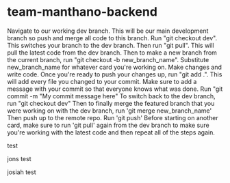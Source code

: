 # team-manthano-backend

Navigate to our working dev branch. This will be our main development branch so push and merge all code to this branch. Run "git checkout dev". This switches your branch to the dev branch. Then run "git pull". This will pull the latest code from the dev branch.
Then to make a new branch from the current branch, run "git checkout -b new_branch_name". Substitute new_branch_name for whatever card you're working on.
Make changes and write code.
Once you're ready to push your changes up, run "git add .". This will add every file you changed to your commit.
Make sure to add a message with your commit so that everyone knows what was done. Run "git commit -m "My commit message here"
To switch back to the dev branch, run "git checkout dev"
Then to finally merge the featured branch that you were working on with the dev branch, run 'git merge new_branch_name'
Then push up to the remote repo. Run 'git push'
Before starting on another card, make sure to run 'git pull' again from the dev branch to make sure you're working with the latest code and then repeat all of the steps again.

test 

jons test

josiah test 